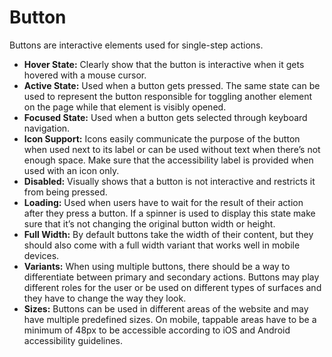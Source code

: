 # Button

Buttons are interactive elements used for single-step actions.

- **Hover State:** Clearly show that the button is interactive when it gets hovered with a mouse cursor.
- **Active State:** Used when a button gets pressed. The same state can be used to represent the button responsible for toggling another element on the page while that element is visibly opened.
- **Focused State:** Used when a button gets selected through keyboard navigation.
- **Icon Support:** Icons easily communicate the purpose of the button when used next to its label or can be used without text when there’s not enough space. Make sure that the accessibility label is provided when used with an icon only.
- **Disabled:** Visually shows that a button is not interactive and restricts it from being pressed.
- **Loading:** Used when users have to wait for the result of their action after they press a button. If a spinner is used to display this state make sure that it’s not changing the original button width or height.
- **Full Width:** By default buttons take the width of their content, but they should also come with a full width variant that works well in mobile devices.
- **Variants:** When using multiple buttons, there should be a way to differentiate between primary and secondary actions. Buttons may play different roles for the user or be used on different types of surfaces and they have to change the way they look.
- **Sizes:** Buttons can be used in different areas of the website and may have multiple predefined sizes. On mobile, tappable areas have to be a minimum of 48px to be accessible according to iOS and Android accessibility guidelines.
